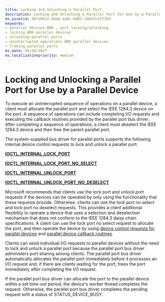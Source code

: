 ```yaml
---
title: Locking and Unlocking a Parallel Port
description: Locking and Unlocking a Parallel Port for Use by a Parallel Device
ms.assetid: dbfa962e-9de8-4a9c-b962-24b53c41f35d
keywords:
- parallel devices WDK , port locking/unlocking
- locking WDK parallel devices
- unlocking parallel ports
- uninterrupted operations WDK parallel devices
- freeing parallel ports
ms.date: 04/20/2017
ms.localizationpriority: medium
---
```


# Locking and Unlocking a Parallel Port for Use by a Parallel Device





To execute an uninterrupted sequence of operations on a parallel device, a client must allocate the parallel port and select the IEEE 1284.3 device on the port. A sequence of operations can include completing I/O requests and executing the callback routines provided by the parallel port bus driver. After completing a sequence of operations, a client must deselect the IEEE 1284.3 device and then free the parent parallel port.

The system-supplied bus driver for parallel ports supports the following internal device control requests to lock and unlock a parallel port:

[**IOCTL\_INTERNAL\_LOCK\_PORT**](https://msdn.microsoft.com/library/windows/hardware/ff544009)

[**IOCTL\_INTERNAL\_LOCK\_PORT\_NO\_SELECT**](https://msdn.microsoft.com/library/windows/hardware/ff544014)

[**IOCTL\_INTERNAL\_UNLOCK\_PORT**](https://msdn.microsoft.com/library/windows/hardware/ff544056)

[**IOCTL\_INTERNAL\_UNLOCK\_PORT\_NO\_DESELECT**](https://msdn.microsoft.com/library/windows/hardware/ff544060)

Microsoft recommends that clients use the lock port and unlock port requests if the devices can be operated by only using the functionality that these requests provide. Otherwise, clients can use the lock port no select and lock port no deselect requests. This provides a client additional flexibility to operate a device that uses a selection and deselection mechanism that does not conform to the IEEE 1284.3 daisy chain specifications. A client can use the lock port no select request to allocate the port, and then operate the device by using [device control requests for parallel devices](https://msdn.microsoft.com/library/windows/hardware/ff543945) and [parallel device callback routines](https://msdn.microsoft.com/library/windows/hardware/ff544275).

Clients can send individual I/O requests to parallel devices without the need to lock and unlock a parallel port because the parallel port bus driver administers port sharing among clients. The parallel port bus driver automatically allocates the parallel port immediately before it processes an I/O request and, if there are clients waiting for the port, frees the port immediately after completing the I/O request.

If the parallel port bus driver can allocate the port to the parallel device within a set time-out period, the device's worker thread completes the request. Otherwise, the parallel port bus driver completes the pending request with a status of STATUS\_DEVICE\_BUSY.

 

 





